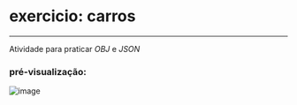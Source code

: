 # exercicio: carros 
 ---

 Atividade para praticar *OBJ* e *JSON*

 ### pré-visualização:

 ![image](https://github.com/user-attachments/assets/b0bdd16e-c54b-4d8b-ab00-08117971d6e1)

